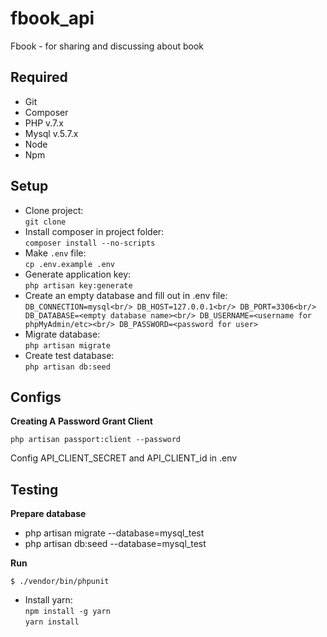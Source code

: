 # fbook_api
Fbook - for sharing and discussing about book

## Required

 - Git
 - Composer
 - PHP v.7.x
 - Mysql v.5.7.x
 - Node
 - Npm

## Setup

 - Clone project:<br/>
```git clone```
 - Install composer in project folder:<br/>
```composer install --no-scripts```
 - Make ```.env``` file:<br/>
```cp .env.example .env```
 - Generate application key:<br/>
```php artisan key:generate```
 - Create an empty database and fill out in .env file:<br/>
`DB_CONNECTION=mysql<br/>
DB_HOST=127.0.0.1<br/>
DB_PORT=3306<br/>
DB_DATABASE=<empty database name><br/>
DB_USERNAME=<username for phpMyAdmin/etc><br/>
DB_PASSWORD=<password for user>`
 - Migrate database:<br/>
```php artisan migrate```
 - Create test database:<br/>
```php artisan db:seed```

## Configs

**Creating A Password Grant Client**

`php artisan passport:client --password`

Config API_CLIENT_SECRET and API_CLIENT_id in .env

## Testing
**Prepare database**
- php artisan migrate --database=mysql_test
- php artisan db:seed --database=mysql_test

**Run**
```
$ ./vendor/bin/phpunit
```

 - Install yarn:<br/>
```npm install -g yarn```<br/>
```yarn install```
